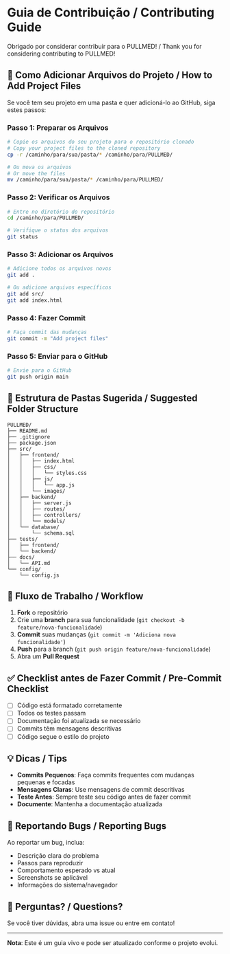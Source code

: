 # Guia de Contribuição / Contributing Guide

Obrigado por considerar contribuir para o PULLMED! / Thank you for considering contributing to PULLMED!

## 📁 Como Adicionar Arquivos do Projeto / How to Add Project Files

Se você tem seu projeto em uma pasta e quer adicioná-lo ao GitHub, siga estes passos:

### Passo 1: Preparar os Arquivos

```bash
# Copie os arquivos do seu projeto para o repositório clonado
# Copy your project files to the cloned repository
cp -r /caminho/para/sua/pasta/* /caminho/para/PULLMED/

# Ou mova os arquivos
# Or move the files
mv /caminho/para/sua/pasta/* /caminho/para/PULLMED/
```

### Passo 2: Verificar os Arquivos

```bash
# Entre no diretório do repositório
cd /caminho/para/PULLMED/

# Verifique o status dos arquivos
git status
```

### Passo 3: Adicionar os Arquivos

```bash
# Adicione todos os arquivos novos
git add .

# Ou adicione arquivos específicos
git add src/
git add index.html
```

### Passo 4: Fazer Commit

```bash
# Faça commit das mudanças
git commit -m "Add project files"
```

### Passo 5: Enviar para o GitHub

```bash
# Envie para o GitHub
git push origin main
```

## 📂 Estrutura de Pastas Sugerida / Suggested Folder Structure

```
PULLMED/
├── README.md
├── .gitignore
├── package.json
├── src/
│   ├── frontend/
│   │   ├── index.html
│   │   ├── css/
│   │   │   └── styles.css
│   │   ├── js/
│   │   │   └── app.js
│   │   └── images/
│   ├── backend/
│   │   ├── server.js
│   │   ├── routes/
│   │   ├── controllers/
│   │   └── models/
│   └── database/
│       └── schema.sql
├── tests/
│   ├── frontend/
│   └── backend/
├── docs/
│   └── API.md
└── config/
    └── config.js
```

## 🔄 Fluxo de Trabalho / Workflow

1. **Fork** o repositório
2. Crie uma **branch** para sua funcionalidade (`git checkout -b feature/nova-funcionalidade`)
3. **Commit** suas mudanças (`git commit -m 'Adiciona nova funcionalidade'`)
4. **Push** para a branch (`git push origin feature/nova-funcionalidade`)
5. Abra um **Pull Request**

## ✅ Checklist antes de Fazer Commit / Pre-Commit Checklist

- [ ] Código está formatado corretamente
- [ ] Todos os testes passam
- [ ] Documentação foi atualizada se necessário
- [ ] Commits têm mensagens descritivas
- [ ] Código segue o estilo do projeto

## 💡 Dicas / Tips

- **Commits Pequenos**: Faça commits frequentes com mudanças pequenas e focadas
- **Mensagens Claras**: Use mensagens de commit descritivas
- **Teste Antes**: Sempre teste seu código antes de fazer commit
- **Documente**: Mantenha a documentação atualizada

## 🐛 Reportando Bugs / Reporting Bugs

Ao reportar um bug, inclua:

- Descrição clara do problema
- Passos para reproduzir
- Comportamento esperado vs atual
- Screenshots se aplicável
- Informações do sistema/navegador

## 💬 Perguntas? / Questions?

Se você tiver dúvidas, abra uma issue ou entre em contato!

---

**Nota**: Este é um guia vivo e pode ser atualizado conforme o projeto evolui.
